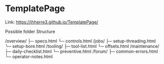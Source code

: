# TemplatePage

Link: https://jhherre3.github.io/TemplatePage/

Possible folder Structure 

/overview/
  ├─ specs.html
  └─ controls.html
/jobs/
  ├─ setup-threading.html
  └─ setup-bore.html
/tooling/
  ├─ tool-list.html
  └─ offsets.html
/maintenance/
  ├─ daily-checklist.html
  └─ preventive.html
/forum/
  ├─ common-errors.html
  └─ operator-notes.html

